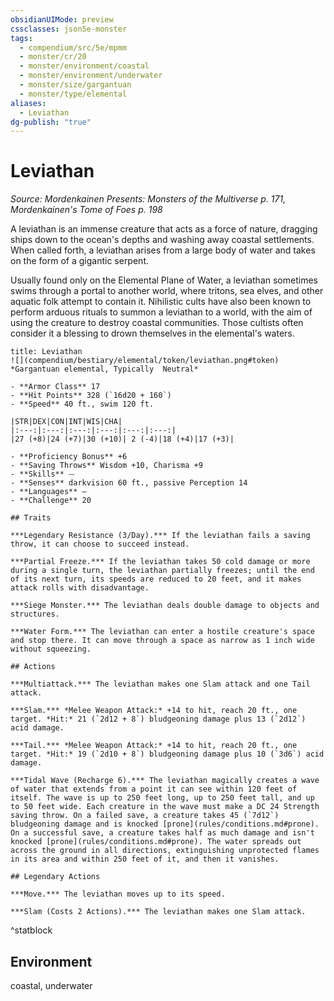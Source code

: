 ```yaml
---
obsidianUIMode: preview
cssclasses: json5e-monster
tags:
  - compendium/src/5e/mpmm
  - monster/cr/20
  - monster/environment/coastal
  - monster/environment/underwater
  - monster/size/gargantuan
  - monster/type/elemental
aliases:
  - Leviathan
dg-publish: "true"
---
```

# Leviathan
*Source: Mordenkainen Presents: Monsters of the Multiverse p. 171, Mordenkainen's Tome of Foes p. 198*  

A leviathan is an immense creature that acts as a force of nature, dragging ships down to the ocean's depths and washing away coastal settlements. When called forth, a leviathan arises from a large body of water and takes on the form of a gigantic serpent.

Usually found only on the Elemental Plane of Water, a leviathan sometimes swims through a portal to another world, where tritons, sea elves, and other aquatic folk attempt to contain it. Nihilistic cults have also been known to perform arduous rituals to summon a leviathan to a world, with the aim of using the creature to destroy coastal communities. Those cultists often consider it a blessing to drown themselves in the elemental's waters.

```ad-statblock
title: Leviathan
![](compendium/bestiary/elemental/token/leviathan.png#token)
*Gargantuan elemental, Typically  Neutral*

- **Armor Class** 17 
- **Hit Points** 328 (`16d20 + 160`)
- **Speed** 40 ft., swim 120 ft.

|STR|DEX|CON|INT|WIS|CHA|
|:---:|:---:|:---:|:---:|:---:|:---:|
|27 (+8)|24 (+7)|30 (+10)| 2 (-4)|18 (+4)|17 (+3)|

- **Proficiency Bonus** +6
- **Saving Throws** Wisdom +10, Charisma +9
- **Skills** ⏤
- **Senses** darkvision 60 ft., passive Perception 14
- **Languages** —
- **Challenge** 20

## Traits

***Legendary Resistance (3/Day).*** If the leviathan fails a saving throw, it can choose to succeed instead.

***Partial Freeze.*** If the leviathan takes 50 cold damage or more during a single turn, the leviathan partially freezes; until the end of its next turn, its speeds are reduced to 20 feet, and it makes attack rolls with disadvantage.

***Siege Monster.*** The leviathan deals double damage to objects and structures.

***Water Form.*** The leviathan can enter a hostile creature's space and stop there. It can move through a space as narrow as 1 inch wide without squeezing.

## Actions

***Multiattack.*** The leviathan makes one Slam attack and one Tail attack.

***Slam.*** *Melee Weapon Attack:* +14 to hit, reach 20 ft., one target. *Hit:* 21 (`2d12 + 8`) bludgeoning damage plus 13 (`2d12`) acid damage.

***Tail.*** *Melee Weapon Attack:* +14 to hit, reach 20 ft., one target. *Hit:* 19 (`2d10 + 8`) bludgeoning damage plus 10 (`3d6`) acid damage.

***Tidal Wave (Recharge 6).*** The leviathan magically creates a wave of water that extends from a point it can see within 120 feet of itself. The wave is up to 250 feet long, up to 250 feet tall, and up to 50 feet wide. Each creature in the wave must make a DC 24 Strength saving throw. On a failed save, a creature takes 45 (`7d12`) bludgeoning damage and is knocked [prone](rules/conditions.md#prone). On a successful save, a creature takes half as much damage and isn't knocked [prone](rules/conditions.md#prone). The water spreads out across the ground in all directions, extinguishing unprotected flames in its area and within 250 feet of it, and then it vanishes.

## Legendary Actions

***Move.*** The leviathan moves up to its speed.

***Slam (Costs 2 Actions).*** The leviathan makes one Slam attack.
```
^statblock

## Environment

coastal, underwater
